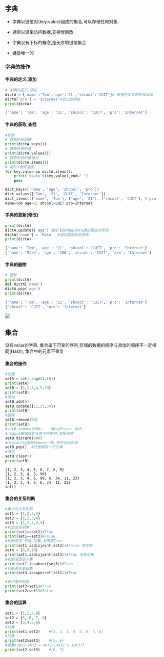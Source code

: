 ## 字典

- 字典以键值对{key:value}组成的集合,可以存储任何对象.

- 通常以键来访问数据,支持增删改

- 字典没有下标的概念,是无序的键值集合

- 键是唯一的

### 字典的操作

#### 字典的定义,添加

```py
# 字典的定义,添加
dictA = {'name':'Tom','age':'21','shcool':'CUIT'}# 直接在定义的时候添加
dictA['pro'] = 'Internet'#定义后添加
print(dictA)
```

```py
{'name': 'Tom', 'age': '21', 'shcool': 'CUIT', 'pro': 'Internet'}
```

#### 字典的获取,查找

```py
#获取
# 获取所有的键
print(dictA.keys())
# 获取所有的值
print(dictA.values())
# 获取所有的键值对
print(dictA.items())
# 用for循环遍历
for key,value in dictA.items():
    print('%s=%s'%(key,value),end=" ")
    pass
```

```py
dict_keys(['name', 'age', 'shcool', 'pro'])
dict_values(['Tom', '21', 'CUIT', 'Internet'])
dict_items([('name', 'Tom'), ('age', '21'), ('shcool', 'CUIT'), ('pro', 'Internet')])
name=Tom age=21 shcool=CUIT pro=Internet
```

#### 字典的更新(修改)

```py
print(dictA)
dictA.update({'age':'100'})#用update通过键值对修改
dictA['name'] = 'Make'  #通过键查找后修改
print(dictA)
```

```py
{'name': 'Tom', 'age': '21', 'shcool': 'CUIT', 'pro': 'Internet'}
{'name': 'Make', 'age': '100', 'shcool': 'CUIT', 'pro': 'Internet'}
```

#### 字典的删除

```py
# 删除
print(dictA)
del dictA['name']
dictA.pop('age')
print(dictA)
```

```py
{'name': 'Tom', 'age': '21', 'shcool': 'CUIT', 'pro': 'Internet'}
{'shcool': 'CUIT', 'pro': 'Internet'}
```

![](https://s1.ax1x.com/2022/10/05/x1COTe.jpg)

## 集合

没有value的字典, 集合属于可变的序列,存储的数据的顺序与添加的顺序不一定相同(Hash), 集合中的元素不重复

#### 集合的操作

```py
#创建
setA = set(range(1,10))
print(setA)
setB = {1,2,3,4,5,99}
print(setB)
#添加
setB.add(6)
setB.update({11,23,34})
print(setB)
#删除
setB.remove(99)
print(setB)
#setB.remove(888)    #KeyError: 888
#remove删除指定元素不存在时,会报异常
setB.discard(888)
#discard功能同remove一样,但不会抛异常
setB.pop()  #任意删除一个元素
#清空
setB.clear()
print(setB)
```

```
{1, 2, 3, 4, 5, 6, 7, 8, 9}
{1, 2, 3, 4, 5, 99}
{1, 2, 3, 4, 5, 99, 6, 34, 11, 23}
{1, 2, 3, 4, 5, 6, 34, 11, 23}
set()
```

#### 集合的关系判断

```py
#集合的关系判断
set1 = {1,2,3,4}
set2 = {1,2,3,4}
set3 = {1,2,3,4,5}
#判定是否相等
print(set1==set2)#True
print(set1==set3)#False
#判断是否 没有 交集,没有是True
print(set1.isdisjoint(set3))#False 有交集
set4 = {8,9,10}
print(set1.isdisjoint(set3))#True 没有交集
#判断是否是子集
print(set1.issubset(set3))#True
#判断是否是超集
print(set3.issuperset(set1))#True
```

```py
#真子集的判断
print(set3>set1)#True
print(set2>set1)#False
```

#### 集合的运算

```py
set1 = {1,2,3,4}
set2 = {5, 6, 7, 8}
set3 = {3,4,5,6}
#并集
print(set1|set2)    #{1, 2, 3, 4, 5, 6, 7, 8}
#交集
print(set2&set3)    #{5, 6}
#差集(set2-set3 = set2-(set2 & set3))
print(set2-set3)    #{8, 7}
```

